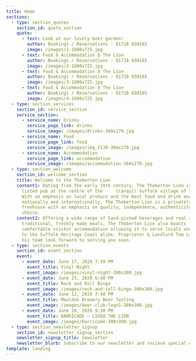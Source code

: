 ```yaml
---
title: Home
sections:
  - type: section_quotes
    section_id: quote_section
    quote:
      - text: Look at our lovely beer garden!
        author: Bookings / Reservations - 01728 830185
        image: /images/1-1600x725.jpg
      - text: Food & Accommodation @ The Lion
        author: Bookings / Reservations - 01728 830185
        image: /images/2-1600x725.jpg
      - text: Food & Accommodation @ The Lion
        author: Bookings / Reservations - 01728 830185
        image: /images/3-1600x725.jpg
      - text: Food & Accommodation @ The Lion
        author: Bookings / Reservations - 01728 830185
        image: /images/4-1600x725.jpg
  - type: section_services
    section_id: service_section
    service_section:
      - service_name: Drinks
        service_page_link: drinks
        service_image: /images/drinks-360x270.jpg
      - service_name: Food
        service_page_link: food
        service_image: /images/img_5130-360x270.jpg
      - service_name: Accommodation
        service_page_link: accommodation
        service_image: /images/accommodation-360x270.jpg
  - type: section_welcome
    section_id: welcome_section
    title: Welcome to the Theberton Lion
    content1: Dating from the early 19th century, The Theberton Lion is a Grade II
      listed pub at the centre of the     tranquil Suffolk village of Theberton.
      With an emphasis on local produce and the best food and drink available
      nationally and internationally, The Theberton Lion is a privately run
      freehouse with an emphasis on quality, independence, authenticity and
      choice.
    content2: Offering a wide range of hand-picked beverages and real ales alongside
      traditional, freshly made meals, The Theberton Lion also boasts
      comfortable visitor accommodation allowing it to serve locals and visitors
      to the Suffolk Heritage Coast alike. Proprietor & Landlord Tom Lagden and
      his team look forward to serving you soon.
  - type: section_events
    section_id: event_section
    event:
      - event_date: June 17, 2020 7:39 PM
        event_title: Vinyl Night
        event_image: /images/vinyl-night-300x300.jpg
      - event_date: June 25, 2020 6:40 PM
        event_title: Rock and Roll Bingo
        event_image: /images/rock-and-roll-bingo-300x300.jpg
      - event_date: June 12, 2020 7:40 PM
        event_title: Mauldon Brewery Beer Tasting
        event_image: /images/beer-club-logo1-300x300.jpg
      - event_date: June 20, 2020 9:30 PM
        event_title: BARRICADE – LIVE@ THE LION
        event_image: /images/barricade-300x300.jpg
  - type: section_newsletter_signup
    section_id: newsletter_signup_section
    newsletter_signup_title: newsletter
    newsletter_blurb: Subscribe to our newsletter and recieve special offers and discounts
template: landing
---
```

